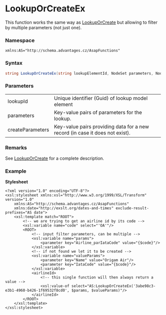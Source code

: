 # LookupOrCreateEx

This function works the same way as [LookupOrCreate](/t/LookupOrCreate) but allowing to filter by multiple parameters (not just one).

### Namespace

`xmlns:AS="http://schema.advantages.cz/AsapFunctions"`

### Syntax

``` csharp
string LookupOrCreateEx(string lookupElementId, NodeSet parameters, NodeSet createParameters)
```

### Parameters

|                  |                                                                              |
|------------------|------------------------------------------------------------------------------|
| lookupId         | Unique identifier (Guid) of lookup model element                             |
| parameters       | Key-value pairs of parameters for the lookup.                                |
| createParameters | Key-value pairs providing data for a new record (in case it does not exist). |

### Remarks

See [LookupOrCreate](/t/LookupOrCreate) for a complete description.

### Example

**Stylesheet**

``` html/xml
<?xml version="1.0" encoding="UTF-8"?>
<xsl:stylesheet xmlns:xsl="http://www.w3.org/1999/XSL/Transform" version="1.0"
    xmlns:AS="http://schema.advantages.cz/AsapFunctions"
    xmlns:date="http://exslt.org/dates-and-times" exclude-result-prefixes="AS date">
    <xsl:template match="ROOT">
        <!-- we are trying to get an airline id by its code -->
        <xsl:variable name="code" select="'OA'"/>
        <ROOT>
            <!-- input filter parameters, can be multiple -->
            <xsl:variable name="params">
                <parameter key="Airline_parIataCode" value="{$code}"/>
            </xsl:variable>
            <!-- if not found we let it to be created -->
            <xsl:variable name="valueParams">
                <parameter key="Name" value="Origam Air"/>
                <parameter key="IataCode" value="{$code}"/>
            </xsl:variable>
            <airlineId>
                <!-- this single function will then always return a value -->
                <xsl:value-of select="AS:LookupOrCreateEx('3abe98c3-e3b1-4960-b426-1f69532f8cd0', $params, $valueParams)"/>
            </airlineId>
        </ROOT>
    </xsl:template>
</xsl:stylesheet>
```
